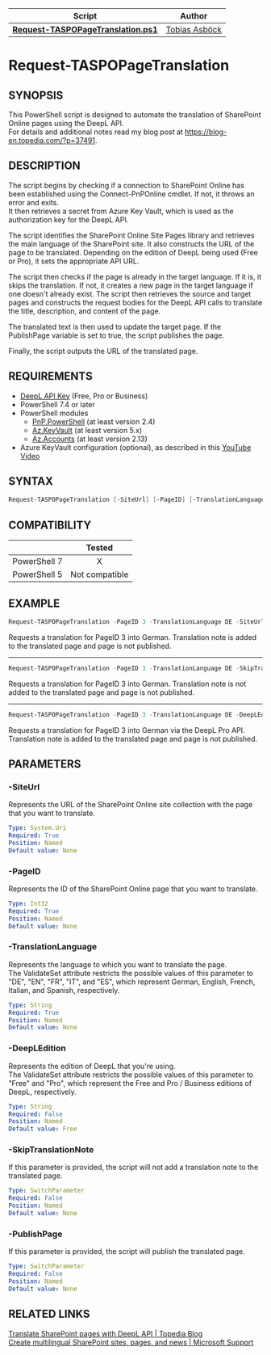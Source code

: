 | Script                                                      | Author       | 
| ------------------------------------------------------------ | ------------ | 
| **[Request-TASPOPageTranslation.ps1](/Scripts/Request-TASPOPageTranslation.ps1)** | [Tobias Asböck](https://www.linkedin.com/in/tobiasasboeck/)
# Request-TASPOPageTranslation

## SYNOPSIS
This PowerShell script is designed to automate the translation of SharePoint Online pages using the DeepL API.  
For details and additional notes read my blog post at https://blog-en.topedia.com/?p=37491.

## DESCRIPTION
The script begins by checking if a connection to SharePoint Online has been established using the Connect-PnPOnline cmdlet. If not, it throws an error and exits.  
It then retrieves a secret from Azure Key Vault, which is used as the authorization key for the DeepL API.

The script identifies the SharePoint Online Site Pages library and retrieves the main language of the SharePoint site. It also constructs the URL of the page to be translated.
Depending on the edition of DeepL being used (Free or Pro), it sets the appropriate API URL.

The script then checks if the page is already in the target language. If it is, it skips the translation. If not, it creates a new page in the target language if one doesn't already exist.
The script then retrieves the source and target pages and constructs the request bodies for the DeepL API calls to translate the title, description, and content of the page.

The translated text is then used to update the target page. If the PublishPage variable is set to true, the script publishes the page.

Finally, the script outputs the URL of the translated page.   

## REQUIREMENTS
- [DeepL API Key](https://www.deepl.com/en/pro-api) (Free, Pro or Business)
- PowerShell 7.4 or later
- PowerShell modules 
  - [PnP.PowerShell](https://www.powershellgallery.com/packages/PnP.PowerShell) (at least version 2.4)
  - [Az.KeyVault](https://www.powershellgallery.com/packages/Az.KeyVault) (at least version 5.x)
  - [Az.Accounts](https://www.powershellgallery.com/packages/Az.Accounts) (at least version 2.13)
- Azure KeyVault configuration (optional), as described in this [YouTube Video](https://www.tekkigurus.com/stop-using-credentials-powershell-scripts-with-key-vault/) 


## SYNTAX

```powershell
Request-TASPOPageTranslation [-SiteUrl] [-PageID] [-TranslationLanguage] [-DeepLEdition] [-SkipTranslationNote] [-PublishPage] 
```

## COMPATIBILITY
|              | Tested |
| :----------: | :----: |
| PowerShell 7 |   X    |
| PowerShell 5 |   Not compatible    |

## EXAMPLE
```powershell
Request-TASPOPageTranslation -PageID 3 -TranslationLanguage DE -SiteUrl <SharePointSiteUrl>
```  
Requests a translation for PageID 3 into German. Translation note is added to the translated page and page is not published.     
___

```powershell
Request-TASPOPageTranslation -PageID 3 -TranslationLanguage DE -SkipTranslationNote -SiteUrl <SharePointSiteUrl>
```  
Requests a translation for PageID 3 into German. Translation note is not added to the translated page and page is not published.   
___

```powershell
Request-TASPOPageTranslation -PageID 3 -TranslationLanguage DE -DeepLEdition "Pro" -SiteUrl <SharePointSiteUrl>
```  
Requests a translation for PageID 3 into German via the DeepL Pro API. Translation note is added to the translated page and page is not published.  

## PARAMETERS

### -SiteUrl
Represents the URL of the SharePoint Online site collection with the page that you want to translate.

```yaml
Type: System.Uri
Required: True
Position: Named
Default value: None
```
### -PageID
Represents the ID of the SharePoint Online page that you want to translate.

```yaml
Type: Int32
Required: True
Position: Named
Default value: None
```
### -TranslationLanguage
Represents the language to which you want to translate the page.   
The ValidateSet attribute restricts the possible values of this parameter to "DE", "EN", "FR", "IT", and "ES", which represent German, English, French, Italian, and Spanish, respectively. 

```yaml
Type: String
Required: True
Position: Named
Default value: None
```
### -DeepLEdition
Represents the edition of DeepL that you're using.    
The ValidateSet attribute restricts the possible values of this parameter to "Free" and "Pro", which represent the Free and Pro / Business editions of DeepL, respectively.

```yaml
Type: String
Required: False
Position: Named
Default value: Free
```
### -SkipTranslationNote
If this parameter is provided, the script will not add a translation note to the translated page.

```yaml
Type: SwitchParameter
Required: False
Position: Named
Default value: None
```
### -PublishPage
If this parameter is provided, the script will publish the translated page.

```yaml
Type: SwitchParameter
Required: False
Position: Named
Default value: None
```

## RELATED LINKS

[Translate SharePoint pages with DeepL API | Topedia Blog](https://blog-en.topedia.com/?p=37491)   
[Create multilingual SharePoint sites, pages, and news | Microsoft Support](https://support.microsoft.com/en-gb/office/create-multilingual-sharepoint-sites-pages-and-news-2bb7d610-5453-41c6-a0e8-6f40b3ed750c)